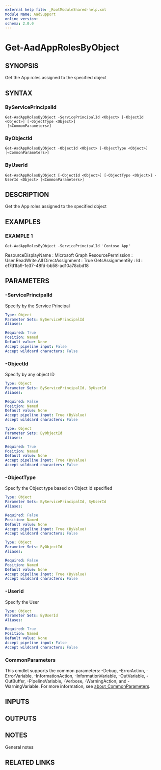 ```yaml
---
external help file: _RootModuleShared-help.xml
Module Name: AadSupport
online version:
schema: 2.0.0
---
```


# Get-AadAppRolesByObject

## SYNOPSIS
Get the App roles assigned to the specified object

## SYNTAX

### ByServicePrincipalId
```
Get-AadAppRolesByObject -ServicePrincipalId <Object> [-ObjectId <Object>] [-ObjectType <Object>]
 [<CommonParameters>]
```

### ByObjectId
```
Get-AadAppRolesByObject -ObjectId <Object> [-ObjectType <Object>] [<CommonParameters>]
```

### ByUserId
```
Get-AadAppRolesByObject [-ObjectId <Object>] [-ObjectType <Object>] -UserId <Object> [<CommonParameters>]
```

## DESCRIPTION
Get the App roles assigned to the specified object

## EXAMPLES

### EXAMPLE 1
```
Get-AadAppRolesByObject -ServicePrincipalId 'Contoso App'
```

ResourceDisplayName : Microsoft Graph
ResourcePermission  : User.ReadWrite.All
DirectAssignment    : True
GetsAssignmentBy    :
Id                  : ef7d1fa9-1e37-48fd-bb58-ad10a78cbd18

## PARAMETERS

### -ServicePrincipalId
Specify by the Service Principal

```yaml
Type: Object
Parameter Sets: ByServicePrincipalId
Aliases:

Required: True
Position: Named
Default value: None
Accept pipeline input: False
Accept wildcard characters: False
```

### -ObjectId
Specify by any object ID

```yaml
Type: Object
Parameter Sets: ByServicePrincipalId, ByUserId
Aliases:

Required: False
Position: Named
Default value: None
Accept pipeline input: True (ByValue)
Accept wildcard characters: False
```

```yaml
Type: Object
Parameter Sets: ByObjectId
Aliases:

Required: True
Position: Named
Default value: None
Accept pipeline input: True (ByValue)
Accept wildcard characters: False
```

### -ObjectType
Specify the Object type based on Object id specified

```yaml
Type: Object
Parameter Sets: ByServicePrincipalId, ByUserId
Aliases:

Required: False
Position: Named
Default value: None
Accept pipeline input: True (ByValue)
Accept wildcard characters: False
```

```yaml
Type: Object
Parameter Sets: ByObjectId
Aliases:

Required: False
Position: Named
Default value: None
Accept pipeline input: True (ByValue)
Accept wildcard characters: False
```

### -UserId
Specify the User

```yaml
Type: Object
Parameter Sets: ByUserId
Aliases:

Required: True
Position: Named
Default value: None
Accept pipeline input: False
Accept wildcard characters: False
```

### CommonParameters
This cmdlet supports the common parameters: -Debug, -ErrorAction, -ErrorVariable, -InformationAction, -InformationVariable, -OutVariable, -OutBuffer, -PipelineVariable, -Verbose, -WarningAction, and -WarningVariable. For more information, see [about_CommonParameters](http://go.microsoft.com/fwlink/?LinkID=113216).

## INPUTS

## OUTPUTS

## NOTES
General notes

## RELATED LINKS
